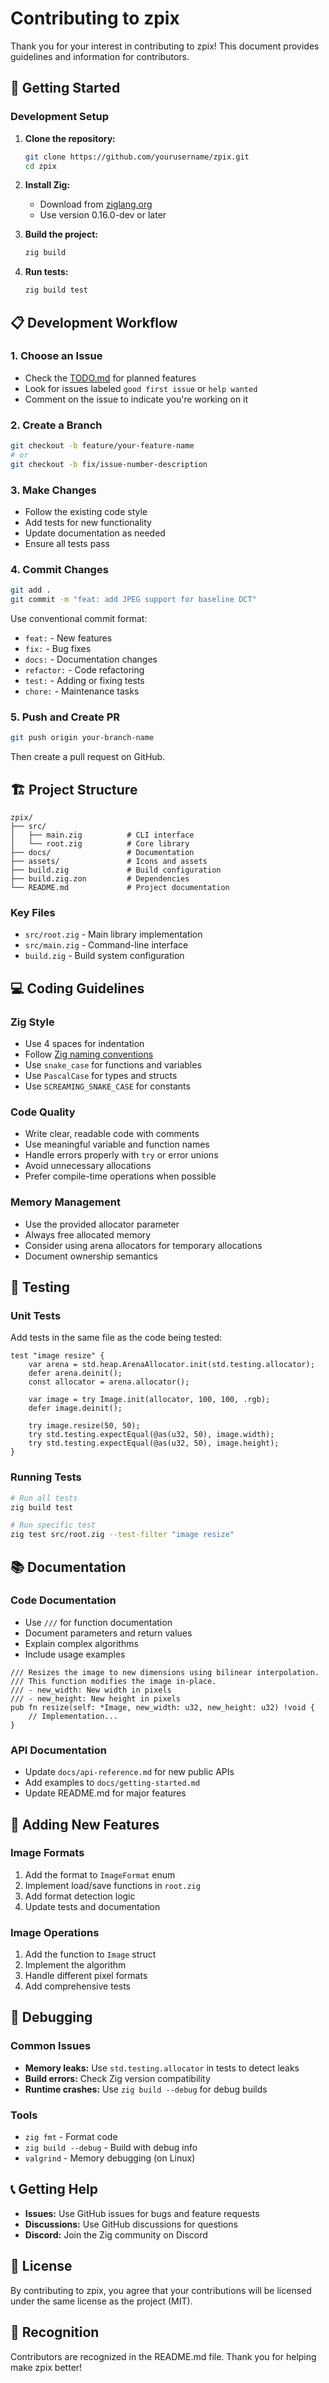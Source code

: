 # Contributing to zpix

Thank you for your interest in contributing to zpix! This document provides guidelines and information for contributors.

## 🚀 Getting Started

### Development Setup

1. **Clone the repository:**
   ```bash
   git clone https://github.com/yourusername/zpix.git
   cd zpix
   ```

2. **Install Zig:**
   - Download from [ziglang.org](https://ziglang.org/download/)
   - Use version 0.16.0-dev or later

3. **Build the project:**
   ```bash
   zig build
   ```

4. **Run tests:**
   ```bash
   zig build test
   ```

## 📋 Development Workflow

### 1. Choose an Issue
- Check the [TODO.md](TODO.md) for planned features
- Look for issues labeled `good first issue` or `help wanted`
- Comment on the issue to indicate you're working on it

### 2. Create a Branch
```bash
git checkout -b feature/your-feature-name
# or
git checkout -b fix/issue-number-description
```

### 3. Make Changes
- Follow the existing code style
- Add tests for new functionality
- Update documentation as needed
- Ensure all tests pass

### 4. Commit Changes
```bash
git add .
git commit -m "feat: add JPEG support for baseline DCT"
```

Use conventional commit format:
- `feat:` - New features
- `fix:` - Bug fixes
- `docs:` - Documentation changes
- `refactor:` - Code refactoring
- `test:` - Adding or fixing tests
- `chore:` - Maintenance tasks

### 5. Push and Create PR
```bash
git push origin your-branch-name
```
Then create a pull request on GitHub.

## 🏗️ Project Structure

```
zpix/
├── src/
│   ├── main.zig          # CLI interface
│   └── root.zig          # Core library
├── docs/                 # Documentation
├── assets/               # Icons and assets
├── build.zig             # Build configuration
├── build.zig.zon         # Dependencies
└── README.md             # Project documentation
```

### Key Files
- `src/root.zig` - Main library implementation
- `src/main.zig` - Command-line interface
- `build.zig` - Build system configuration

## 💻 Coding Guidelines

### Zig Style
- Use 4 spaces for indentation
- Follow [Zig naming conventions](https://ziglang.org/documentation/master/#Style-Guide)
- Use `snake_case` for functions and variables
- Use `PascalCase` for types and structs
- Use `SCREAMING_SNAKE_CASE` for constants

### Code Quality
- Write clear, readable code with comments
- Use meaningful variable and function names
- Handle errors properly with `try` or error unions
- Avoid unnecessary allocations
- Prefer compile-time operations when possible

### Memory Management
- Use the provided allocator parameter
- Always free allocated memory
- Consider using arena allocators for temporary allocations
- Document ownership semantics

## 🧪 Testing

### Unit Tests
Add tests in the same file as the code being tested:

```zig
test "image resize" {
    var arena = std.heap.ArenaAllocator.init(std.testing.allocator);
    defer arena.deinit();
    const allocator = arena.allocator();

    var image = try Image.init(allocator, 100, 100, .rgb);
    defer image.deinit();

    try image.resize(50, 50);
    try std.testing.expectEqual(@as(u32, 50), image.width);
    try std.testing.expectEqual(@as(u32, 50), image.height);
}
```

### Running Tests
```bash
# Run all tests
zig build test

# Run specific test
zig test src/root.zig --test-filter "image resize"
```

## 📚 Documentation

### Code Documentation
- Use `///` for function documentation
- Document parameters and return values
- Explain complex algorithms
- Include usage examples

```zig
/// Resizes the image to new dimensions using bilinear interpolation.
/// This function modifies the image in-place.
/// - new_width: New width in pixels
/// - new_height: New height in pixels
pub fn resize(self: *Image, new_width: u32, new_height: u32) !void {
    // Implementation...
}
```

### API Documentation
- Update `docs/api-reference.md` for new public APIs
- Add examples to `docs/getting-started.md`
- Update README.md for major features

## 🔧 Adding New Features

### Image Formats
1. Add the format to `ImageFormat` enum
2. Implement load/save functions in `root.zig`
3. Add format detection logic
4. Update tests and documentation

### Image Operations
1. Add the function to `Image` struct
2. Implement the algorithm
3. Handle different pixel formats
4. Add comprehensive tests

## 🐛 Debugging

### Common Issues
- **Memory leaks:** Use `std.testing.allocator` in tests to detect leaks
- **Build errors:** Check Zig version compatibility
- **Runtime crashes:** Use `zig build --debug` for debug builds

### Tools
- `zig fmt` - Format code
- `zig build --debug` - Build with debug info
- `valgrind` - Memory debugging (on Linux)

## 📞 Getting Help

- **Issues:** Use GitHub issues for bugs and feature requests
- **Discussions:** Use GitHub discussions for questions
- **Discord:** Join the Zig community on Discord

## 📜 License

By contributing to zpix, you agree that your contributions will be licensed under the same license as the project (MIT).

## 🙏 Recognition

Contributors are recognized in the README.md file. Thank you for helping make zpix better!